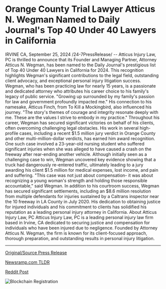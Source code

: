 # Orange County Trial Lawyer Atticus N. Wegman Named to Daily Journal's Top 40 Under 40 Lawyers in California

IRVINE CA, September 25, 2024 /24-7PressRelease/ -- Atticus Injury Law, PC is thrilled to announce that its Founder and Managing Partner, Attorney Atticus N. Wegman, has been named to the Daily Journal's prestigious list of Top 40 Under 40 Lawyers in California for 2024.   This recognition highlights Wegman's significant contributions to the legal field, outstanding client advocacy, and exceptional personal injury litigation success.  Wegman, who has been practicing law for nearly 15 years, is a passionate and dedicated attorney who attributes his career choice to his family's legacy of public service. "Growing up surrounded by my family's passion for law and government profoundly impacted me."   His connection to his namesake, Atticus Finch, from To Kill a Mockingbird, also influenced his journey. "The story's themes of courage and integrity resonate deeply with me. These are the values I strive to embody in my practice."  Throughout his career, Wegman has secured significant victories on behalf of his clients, often overcoming challenging legal obstacles. His work in several high-profile cases, including a recent $1.5 million jury verdict in Orange County and other multi-million-dollar verdicts, has earned him award recognition.  One such case involved a 23-year-old nursing student who suffered significant injuries when she was alleged to have caused a crash on the freeway after rear-ending another vehicle. Although initially seen as a challenging case to win, Wegman uncovered key evidence showing that a truck had dangerously re-entered traffic, ultimately leading to a jury awarding his client $1.5 million for medical expenses, lost income, and pain and suffering.  "This case was not just about compensation- it was about recognizing a young woman's strength and holding those responsible accountable," said Wegman.  In addition to his courtroom success, Wegman has secured significant settlements, including an $8.6 million resolution from multiple defendants for injuries sustained by a Caltrans inspector near the 10 freeway in LA County in July 2020. His dedication to obtaining justice for injured individuals and his commitment to clients has solidified his reputation as a leading personal injury attorney in California.  About Atticus Injury Law, PC Atticus Injury Law, PC is a leading personal injury law firm based in Irvine, CA dedicated to securing justice and compensation for individuals who have been injured due to negligence. Founded by Attorney Atticus N. Wegman, the firm is known for its client-focused approach, thorough preparation, and outstanding results in personal injury litigation. 

---

[Original/Source Press Release](https://www.24-7pressrelease.com/press-release/514590/orange-county-trial-lawyer-atticus-n-wegman-named-to-daily-journals-top-40-under-40-lawyers-in-california)
                    

[Newsramp.com TLDR](https://newsramp.com/curated-news/attorney-atticus-n-wegman-named-to-top-40-under-40-lawyers-in-california-for-2024/6556e246ce88f71616de532dfea59516) 

 



[Reddit Post](https://www.reddit.com/r/AwardsAndRecognition/comments/1foykch/attorney_atticus_n_wegman_named_to_top_40_under/) 



![Blockchain Registration](https://cdn.newsramp.app/24-7PressRelease/qrcode/249/25/jadeZ8iX.webp)